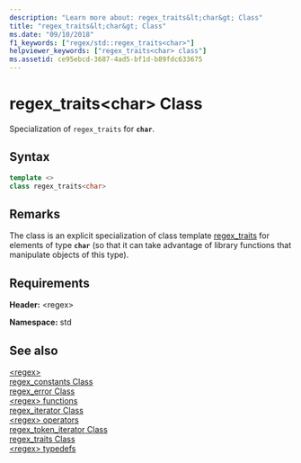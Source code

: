 ```yaml
---
description: "Learn more about: regex_traits&lt;char&gt; Class"
title: "regex_traits&lt;char&gt; Class"
ms.date: "09/10/2018"
f1_keywords: ["regex/std::regex_traits<char>"]
helpviewer_keywords: ["regex_traits<char> class"]
ms.assetid: ce95ebcd-3687-4ad5-bf1d-b89fdc633675
---
```

# regex_traits&lt;char&gt; Class

Specialization of `regex_traits` for **`char`**.

## Syntax

```cpp
template <>
class regex_traits<char>
```

## Remarks

The class is an explicit specialization of class template [regex_traits](../standard-library/regex-traits-class.md) for elements of type **`char`** (so that it can take advantage of library functions that manipulate objects of this type).

## Requirements

**Header:** \<regex>

**Namespace:** std

## See also

[\<regex>](../standard-library/regex.md)\
[regex_constants Class](../standard-library/regex-constants-class.md)\
[regex_error Class](../standard-library/regex-error-class.md)\
[\<regex> functions](../standard-library/regex-functions.md)\
[regex_iterator Class](../standard-library/regex-iterator-class.md)\
[\<regex> operators](../standard-library/regex-operators.md)\
[regex_token_iterator Class](../standard-library/regex-token-iterator-class.md)\
[regex_traits Class](../standard-library/regex-traits-class.md)\
[\<regex> typedefs](../standard-library/regex-typedefs.md)
